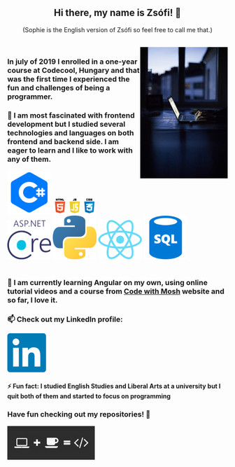 <h2 align="center"> Hi there, my name is Zsófi! 👋</h2>
<p align="center">(Sophie is the English version of Zsófi so feel free to call me that.)</p>
<br/>
<img width="200" align="right" src="./images/code.jpg">

<h3>In july of 2019 I enrolled in a one-year course at Codecool, Hungary and that was the first time I experienced the fun and challenges of being a programmer.</h3>
<h3> 🌱 I am most fascinated with frontend development but I studied several technologies and languages on both frontend and backend side. I am eager to learn and I like to work with any of them.</h3>
<div>
<img width="100" src="./images/languages/csharp.png">
<img width="100" src="./images/languages/htmljscss.png">
<img width="100" src="./images/languages/netcore.png">
<img width="100" src="./images/languages/python.png">
<img width="100" src="./images/languages/react.png">
<img width="100" src="./images/languages/sql.png">
</div>
<br/>
<h3>🔭 I am currently learning Angular on my own, using online tutorial videos and a course from <a href="https://www.codewithmosh.com">Code with Mosh</a> website and so far, I love it.</h3>

<h3>📫 Check out my LinkedIn profile:</h3>
<a href="https://www.linkedin.com/in/zsofia-szaniszlo-prog/"><img width='100' src="./images/linkedin.png"></a>
<h4>⚡ Fun fact: I studied English Studies and Liberal Arts at a university but I quit both of them and started to focus on programming</h4>

<h3>Have fun checking out my repositories! 👋 </h3>
<img align="center" width="200" src="./images/coffee.jpg">
